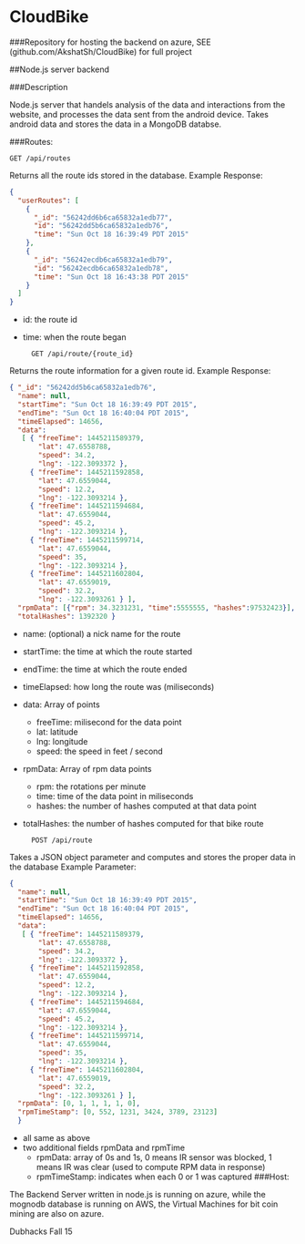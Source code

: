 # CloudBike

###Repository for hosting the backend on azure, SEE (github.com/AkshatSh/CloudBike) for full project

##Node.js server backend

###Description

Node.js server that handels analysis of the data and interactions from the website, and processes the data sent from the android device. Takes android data and stores the data in a MongoDB databse.

###Routes:

    GET /api/routes
Returns all the route ids stored in the database. 
Example Response: 


```json
{
  "userRoutes": [
    {
      "_id": "56242dd6b6ca65832a1edb77",
      "id": "56242dd5b6ca65832a1edb76",
      "time": "Sun Oct 18 16:39:49 PDT 2015"
    },
    {
      "_id": "56242ecdb6ca65832a1edb79",
      "id": "56242ecdb6ca65832a1edb78",
      "time": "Sun Oct 18 16:43:38 PDT 2015"
    }
  ]
}
```
* id: the route id 
* time: when the route began

        GET /api/route/{route_id}
    
    
Returns the route information for a given route id. 
Example Response:
```json
{ "_id": "56242dd5b6ca65832a1edb76",
  "name": null,
  "startTime": "Sun Oct 18 16:39:49 PDT 2015",
  "endTime": "Sun Oct 18 16:40:04 PDT 2015",
  "timeElapsed": 14656,
  "data": 
   [ { "freeTime": 1445211589379,
       "lat": 47.6558788,
       "speed": 34.2,
       "lng": -122.3093372 },
     { "freeTime": 1445211592858,
       "lat": 47.6559044,
       "speed": 12.2,
       "lng": -122.3093214 },
     { "freeTime": 1445211594684,
       "lat": 47.6559044,
       "speed": 45.2,
       "lng": -122.3093214 },
     { "freeTime": 1445211599714,
       "lat": 47.6559044,
       "speed": 35,
       "lng": -122.3093214 },
     { "freeTime": 1445211602804,
       "lat": 47.6559019,
       "speed": 32.2,
       "lng": -122.3093261 } ],
  "rpmData": [{"rpm": 34.3231231, "time":5555555, "hashes":97532423}],
  "totalHashes": 1392320 }
```
* name: (optional) a nick name for the route
* startTime: the time at which the route started
* endTime: the time at which the route ended
* timeElapsed: how long the route was (miliseconds) 
* data: Array of points
    * freeTime: milisecond for the data point
    * lat: latitude
    * lng: longitude
    * speed: the speed in feet / second
* rpmData: Array of rpm data points
    * rpm: the rotations per minute 
    * time: time of the data point in miliseconds
    * hashes: the number of hashes computed at that data point
* totalHashes: the number of hashes computed for that bike route
    
        POST /api/route
Takes a JSON object parameter and computes and stores the proper data in the database
Example Parameter: 
```json
{ 
  "name": null,
  "startTime": "Sun Oct 18 16:39:49 PDT 2015",
  "endTime": "Sun Oct 18 16:40:04 PDT 2015",
  "timeElapsed": 14656,
  "data": 
   [ { "freeTime": 1445211589379,
       "lat": 47.6558788,
       "speed": 34.2,
       "lng": -122.3093372 },
     { "freeTime": 1445211592858,
       "lat": 47.6559044,
       "speed": 12.2,
       "lng": -122.3093214 },
     { "freeTime": 1445211594684,
       "lat": 47.6559044,
       "speed": 45.2,
       "lng": -122.3093214 },
     { "freeTime": 1445211599714,
       "lat": 47.6559044,
       "speed": 35,
       "lng": -122.3093214 },
     { "freeTime": 1445211602804,
       "lat": 47.6559019,
       "speed": 32.2,
       "lng": -122.3093261 } ],
  "rpmData": [0, 1, 1, 1, 1, 0],
  "rpmTimeStamp": [0, 552, 1231, 3424, 3789, 23123]
  }
```
* all same as above
* two additional fields rpmData and rpmTime
    * rpmData: array of 0s and 1s, 0 means IR sensor was blocked, 1 means IR was clear (used to compute RPM data in response) 
    * rpmTimeStamp: indicates when each 0 or 1 was captured
###Host:

The Backend Server written in node.js is running on azure, while the mognodb database is running on AWS, the Virtual Machines for bit coin mining are also on azure.

Dubhacks Fall 15
